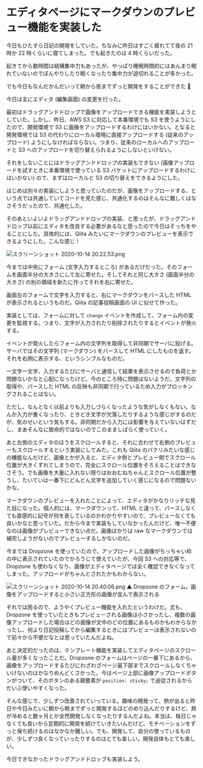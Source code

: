 # エディタページにマークダウンのプレビュー機能を実装した
今日もひたすら日記の開発をしていた。ちなみに昨日はすごく疲れてて夜の 21 時か 22 時くらいに寝てしまった。でも起きたのは 4 時くらいだった。

起きてから数時間は結構集中力もあったが、やっぱり睡眠時間的にはあんまり眠れていないのでぼんやりしたり眠くなったり集中力が途切れることが多かった。

でも今日もなんだかんだいって朝から夜までずっと開発をすることができた 💪

今日は主にエディタ (編集画面) の変更を行った。

最初はドラッグアンドドロップで画像をアップロードできる機能を実装しようとしていた。しかし、昨日、AWS S3 に対応して本番環境でも S3 を使うようにしたので、開発環境で S3 に画像をアップロードするわけにはいかない。となると開発環境では S3 の代わりにローカル環境に直接アップロードする (従来のアップロード) ようにしなければならない。つまり、従来のローカルへのアップロードと S3 へのアップロードを切り替えられるようにしないといけない。

それをしないことにはドラッグアンドドロップの実装もできない (画像アップロードを試すときに本番環境で使っている S3 バケットにアップロードするわけにはいかない) ので、まずはローカルと S3 の切り替えをできるようにした。

はじめは別々の実装にしようと思っていたのだが、画像をアップロードする、という点では共通していてコードを見た感じ、共通化するのはそんなに難しくはなさそうだったので、共通化した。

そのあといよいよドラッグアンドドロップの実装、と思ったが、ドラッグアンドドロップ以前にエディタを改良する必要があるなと思ったので今日はそっちをやることにした。具体的には、Qiita みたいにマークダウンのプレビューを表示できるようにした。こんな感じ！

![スクリーンショット 2020-10-14 20.22.53.png](https://noraworld.github.io/box-bulbasaur/2020/10/4d4a8a2c3de1f46e5052a327db8d8284d78b21f41f29fb41861640427ab35f97.png)

今までは中央にフォーム (文字入力するところ) があるだけだった。そのフォームを画面半分の大きさにして左に寄せた。そしてそれと同じ大きさ (画面半分の大きさ) の別の領域を新たに作ってそれを右に寄せた。

画面左のフォームで文字を入力すると、右にマークダウンをパースした HTML が表示されるというものだ。Qiita の記事投稿画面の UI に似せて作った。

実装としては、フォームに対して `change` イベントを作成して、フォーム内の変更を監視する。つまり、文字が入力されたり削除されたりするとイベントが発火する。

イベントが発火したらフォーム内の文字列を取得して非同期でサーバに投げる。サーバではその文字列 (マークダウン) をパースして HTML にしたものを返す。それを右側に表示する、というシンプルなものだ。

一文字一文字、入力するたびにサーバと通信して結果を表示させるので負荷とか問題ないかなと心配になったけど、今のところ特に問題はないようだ。文字列の取得や、パースした HTML の反映も非同期で行っているため入力がブロッキングされることはない。

ただし、なんとなく以前よりも入力しづらくなったような気がしなくもない。なんか入力が重くなったり、ときどき文字が欠落したりするような感じがするのだが、気のせいという気もする。非同期だから入力には影響を与えていないはずだし、まあそんなに致命的ではないのでこのまましばらく使っていく。

あと左側のエディタのほうをスクロールすると、それに合わせて右側のプレビューもスクロールするという実装にしてみた。これも Qiita のパクリみたいな感じの機能なんだけど、画像とかが入ると、エディタ側とプレビュー側でスクロール位置が大きくずれてしまうので、完全にスクロール位置をそろえることはできなさそう。でも画像を大量に入れない限りはおおむねちゃんとスクロール位置が整うし、たいていは一番下にどんどん文字を追加していく感じになるので問題ないかな。

マークダウンのプレビューを入れたことによって、エディタがかなりリッチな見た目になった。個人的には、マークダウンって、HTML と違って、パースしなくても直感的に記号が何を表しているのかわかりやすいので、プレビューなくても良いかなと思っていた。だから今まで実装もしていなかったんだけど、唯一不便なのは画像がプレビューできない点だ。画像ばかりは raw なマークダウンでは補完しようがないのでプレビューするしかないのだ。

今までは Dropzone を使っていたので、アップロードした画像がちっちゃい枠の中に表示されていたのでかろうじて使えていたが、今回 S3 への対応等で、Dropzone も使わなくなり、画像がエディタページでは全く確認できなくなってしまった。アップロードがちゃんとされたかもわからない。

![スクリーンショット 2020-10-14 20.40.06.png](https://noraworld.github.io/box-bulbasaur/2020/10/dbf166391d4a48d7c0a96fe430de9dd3ff9dd6c22c6d734c885105e90cbbe705.png)
▲ Dropzone のフォーム。画像をアップロードすると小さい正方形の画像が並んで表示される

それでは困るので、ようやくプレビュー機能を入れたというわけだ。尤も、Dropzone を使っていたときもプレビューされる画像は小さかったし、複数の画像アップロードした場合はどの画像が文中のどの位置にあるものかもわからなかったし、何より日記投稿してから編集するときにはプレビューは表示されないので前々から不便だなとは思っていたんだよね。

あと決定的だったのは、テンプレート機能を実装してエディタページのスクロール量が多くなったことだ。Dropzone のフォームはページの一番下にあるから、画像をアップロードするたびにわざわざページ最下部までスクロールしなくちゃいけないのはかなりめんどくさかった。今はページ上部に画像アップロードボタンがついて、そのボタンのある親要素が `position: sticky;` で追従されるからだいぶ使いやすくなった。

そんな感じで、少しずつ改善されていっている。趣味の開発って、熱が出ると昨日や今日みたいに朝から晩までずっと開発するほどのめり込んだりするけど、熱が冷めると数ヶ月とか全然開発しなくなったりするんだよね。本当は、毎日じゃなくても良いから定期的に開発を続けていきたいんだけど、モチベーションをずっと保ち続けるのはなかなか難しい。でも、開発して、自分の使っているものが、少しずつ良くなっていったりするのはとても楽しい。開発自体もとても楽しい。

今日できなかったドラッグアンドドロップも実装しよう。
